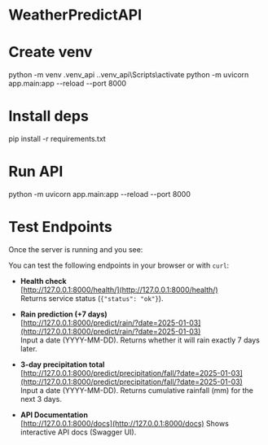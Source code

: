 # WeatherPredictAPI

# Create venv
python -m venv .venv_api
.\.venv_api\Scripts\activate
python -m uvicorn app.main:app --reload --port 8000

# Install deps
pip install -r requirements.txt

# Run API
python -m uvicorn app.main:app --reload --port 8000

# Test Endpoints

Once the server is running and you see:

You can test the following endpoints in your browser or with `curl`:


- **Health check**  
  [http://127.0.0.1:8000/health/](http://127.0.0.1:8000/health/)  
  Returns service status (`{"status": "ok"}`).

- **Rain prediction (+7 days)**  
  [http://127.0.0.1:8000/predict/rain/?date=2025-01-03](http://127.0.0.1:8000/predict/rain/?date=2025-01-03)  
  Input a date (YYYY-MM-DD). Returns whether it will rain exactly 7 days later.

- **3-day precipitation total**  
  [http://127.0.0.1:8000/predict/precipitation/fall/?date=2025-01-03](http://127.0.0.1:8000/predict/precipitation/fall/?date=2025-01-03)  
  Input a date (YYYY-MM-DD). Returns cumulative rainfall (mm) for the next 3 days.

- **API Documentation**  
  [http://127.0.0.1:8000/docs](http://127.0.0.1:8000/docs) 
  Shows interactive API docs (Swagger UI).

  